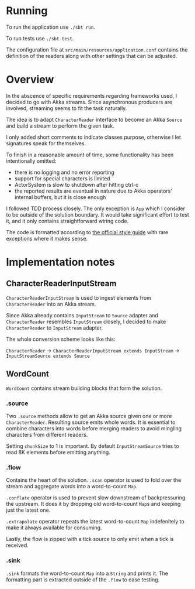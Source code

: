 # Running

To run the application use `./sbt run`.

To run tests use `./sbt test`.

The configuration file at `src/main/resources/application.conf` contains the definition of the readers
along with other settings that can be adjusted.

# Overview

In the abscence of specific requirements regarding frameworks used, I decided to go with Akka streams.
Since asynchronous producers are involved, streaming seems to fit the task naturally.

The idea is to adapt `CharacterReader` interface to become an Akka `Source` and build a stream
to perform the given task.

I only added short comments to indicate classes purpose, otherwise I let signatures speak for themselves.

To finish in a reasonable amount of time, some functionality has been intentionally omitted:

- there is no logging and no error reporting
- support for special characters is limited
- ActorSystem is slow to shutdown after hitting ctrl-c
- the reported results are eventual in nature due to Akka operators' internal buffers, but it is close enough

I followed TDD process closely. The only exception is `App` which I consider to be outside of the solution
boundary. It would take significant effort to test it, and it only contains straightforward wiring code.

The code is formatted according to [the official style guide](https://docs.scala-lang.org/style/) with rare
exceptions where it makes sense.

# Implementation notes

## CharacterReaderInputStream

`CharacterReaderInputStream` is used to ingest elements from `CharacterReader` into an Akka stream.

Since Akka already contains `InputStream` to `Source` adapter and `CharacterReader` resembles
`InputStream` closely, I decided to make `CharacterReader` to `InputStream` adapter.

The whole conversion scheme looks like this:

`CharacterReader` -> `CharacterReaderInputStream extends InputStream` -> `InputStreamSource extends Source`

## WordCount

`WordCount` contains stream building blocks that form the solution.

### .source

Two `.source` methods allow to get an Akka source given one or more `CharacterReader`. Resulting source emits
whole words. It is essential to combine characters into words before merging readers to avoid mingling
characters from different readers.

Setting `chunkSize` to 1 is important. By default `InputStreamSource` tries to read 8K elements
before emitting anything.

### .flow

Contains the heart of the solution. `.scan` operator is used to fold over the stream and aggregate
words into a word-to-count `Map`.

`.conflate` operator is used to prevent slow downstream of backpressuring the upstream. It does it
by dropping old word-to-count `Map`s and keeping just the latest one.

`.extrapolate` operator repeats the latest word-to-count `Map` indefenitely to make it always
available for consuming.

Lastly, the flow is zipped with a tick source to only emit when a tick is received.

### .sink

`.sink` formats the word-to-count `Map` into a `String` and prints it. The formatting part is
extracted outside of the `.flow` to ease testing.